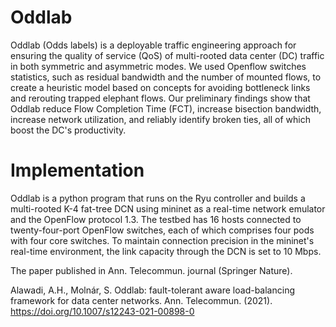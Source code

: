 # Oddlab
Oddlab (Odds labels) is a deployable traffic engineering approach for ensuring the quality of service (QoS) of multi-rooted data center (DC) traffic in both symmetric and asymmetric modes. We used  Openflow switches statistics, such as residual bandwidth and the number of mounted flows, to create a heuristic model based on concepts for avoiding bottleneck links and rerouting trapped elephant flows. Our preliminary findings show that Oddlab reduce Flow Completion Time (FCT), increase bisection bandwidth, increase network utilization, and reliably identify broken ties, all of which boost the DC's productivity.

# Implementation
Oddlab is a python program that runs on the Ryu controller and builds a multi-rooted K-4 fat-tree DCN using mininet as a real-time network emulator and the OpenFlow protocol 1.3. The testbed has 16 hosts connected to twenty-four-port OpenFlow switches, each of which comprises four pods with four core switches. To maintain connection precision in the mininet's real-time environment, the link capacity through the DCN is set to 10 Mbps.

The paper published in Ann. Telecommun. journal (Springer Nature).

Alawadi, A.H., Molnár, S. Oddlab: fault-tolerant aware load-balancing framework for data center networks. Ann. Telecommun. (2021). https://doi.org/10.1007/s12243-021-00898-0
